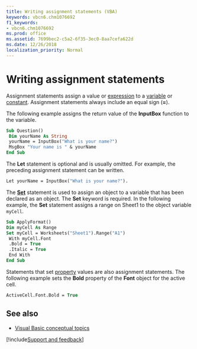 ```yaml
---
title: Writing assignment statements (VBA)
keywords: vbcn6.chm1076692
f1_keywords:
- vbcn6.chm1076692
ms.prod: office
ms.assetid: 7699bec2-c5a2-6f35-3ec0-8aa7cefa622d
ms.date: 12/26/2018
localization_priority: Normal
---
```



# Writing assignment statements

Assignment statements assign a value or [expression](../../Glossary/vbe-glossary.md#expression) to a [variable](../../Glossary/vbe-glossary.md#variable) or [constant](../../Glossary/vbe-glossary.md#constant). Assignment statements always include an equal sign (**=**). 

The following example assigns the return value of the **InputBox** function to the variable.

```vb
Sub Question() 
 Dim yourName As String 
 yourName = InputBox("What is your name?") 
 MsgBox "Your name is " & yourName 
End Sub
```


The **Let** statement is optional and is usually omitted. For example, the preceding assignment statement can be written.

```vb
Let yourName = InputBox("What is your name?"). 

```

The **[Set](../../reference/user-interface-help/set-statement.md)** statement is used to assign an object to a variable that has been declared as an object. The **Set** keyword is required. In the following example, the **Set** statement assigns a range on Sheet1 to the object variable `myCell`.

```vb
Sub ApplyFormat() 
Dim myCell As Range 
Set myCell = Worksheets("Sheet1").Range("A1") 
 With myCell.Font 
 .Bold = True 
 .Italic = True 
 End With 
End Sub
```

Statements that set [property](../../Glossary/vbe-glossary.md#property) values are also assignment statements. The following example sets the **Bold** property of the **Font** object for the active cell.

```vb
ActiveCell.Font.Bold = True 

```

## See also

- [Visual Basic conceptual topics](../../reference/user-interface-help/visual-basic-conceptual-topics.md)

[!include[Support and feedback](~/includes/feedback-boilerplate.md)]